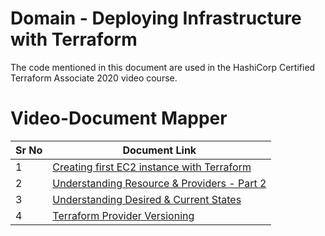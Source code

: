# Domain  - Deploying Infrastructure with Terraform

The code mentioned in this document are used in the HashiCorp Certified Terraform Associate 2020 video course.


# Video-Document Mapper

| Sr No | Document Link |
| ------ | ------ |
| 1 | [Creating first EC2 instance with Terraform][PlDa] |
| 2 | [Understanding Resource & Providers - Part 2][PlDb] |
| 3 | [Understanding Desired & Current States][PlDc] |
| 4 | [Terraform Provider Versioning][PlDd] |




   [PlDa]: <https://github.com/ajay75/terraform-beginner-to-advanced-resource/blob/master/Section%201%20-%20Deploying%20Infrastructure%20with%20Terraform/first-ec2.md>
   [PlDb]: <https://github.com/ajay75/terraform-beginner-to-advanced-resource/blob/master/Section%201%20-%20Deploying%20Infrastructure%20with%20Terraform/do_droplet.tf>
   [PlDc]: <https://github.com/ajay75/terraform-beginner-to-advanced-resource/blob/master/Section%201%20-%20Deploying%20Infrastructure%20with%20Terraform/desired-current-state.md>
    [PlDd]: <https://github.com/ajay75/terraform-beginner-to-advanced-resource/blob/master/Section%201%20-%20Deploying%20Infrastructure%20with%20Terraform/provider-versioning.md> 

